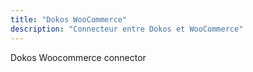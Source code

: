 ```yaml
---
title: "Dokos WooCommerce"
description: "Connecteur entre Dokos et WooCommerce"
---
```


Dokos Woocommerce connector
